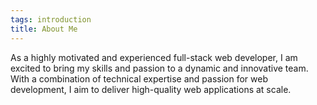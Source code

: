 ```yaml
---
tags: introduction
title: About Me
---
```


As a highly motivated and experienced full-stack web developer, I am excited to bring my skills and passion to a dynamic and innovative team. With a combination of technical expertise and passion for web development, I aim to deliver high-quality web applications at scale.
